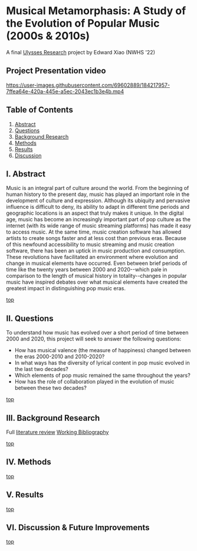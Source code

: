 # Musical Metamorphasis: A Study of the Evolution of Popular Music (2000s & 2010s)
A final [Ulysses Research](https://sites.google.com/mcpsmd.net/ulysses/home) project by Edward Xiao (NWHS '22)

## Project Presentation video
https://user-images.githubusercontent.com/69602889/184217957-7ffea64e-420a-445e-a5ec-2043ec1b3e4b.mp4

## Table of Contents
1. [Abstract](#i-abstract)
2. [Questions](#ii-questions)
3. [Background Research](#iii-background-research)
4. [Methods](#iv-methods)
5. [Results](#v-results)
6. [Discussion](#vi-discussion--future-improvements)


## I. Abstract
Music is an integral part of culture around the world. From the beginning of human history to the present day, music has played an important role in the development of culture and expression. Although its ubiquity and pervasive influence is difficult to deny, its ability to adapt in different time periods and geographic locations is an aspect that truly makes it unique. In the digital age, music has become an increasingly important part of pop culture as the internet (with its wide range of music streaming platforms) has made it easy to access music. At the same time, music creation software has allowed artists to create songs faster and at less cost than previous eras. Because of this newfound accessibility to music streaming and music creation software, there has been an uptick in music production and consumption. These revolutions have facilitated an environment where evolution and change in musical elements have occurred. Even between brief periods of time like the twenty years between 2000 and 2020--which pale in comparison to the length of musical history in totality--changes in popular music have inspired debates over what musical elements have created the greatest impact in distinguishing pop music eras.  

[top](#musical-metamorphasis-a-study-of-the-evolution-of-popular-music-2000s--2010s)

## II. Questions
To understand how music has evolved over a short period of time between 2000 and 2020, this project will seek to answer the following questions:
* How has musical valence (the measure of happiness) changed between the eras 2000-2010 and 2010-2020?
* In what ways has the diversity of lyrical content in pop music evolved in the last two decades?
* Which elements of pop music remained the same throughout the years?
* How has the role of collaboration played in the evolution of music between these two decades?

[top](#musical-metamorphasis-a-study-of-the-evolution-of-popular-music-2000s--2010s)

## III. Background Research
Full [literature review](https://github.com/EdwardX29/MusicMeta_DataAnalysis/files/9312450/lit-review.docx)
[Working Bibliography](https://github.com/EdwardX29/MusicMeta_DataAnalysis/files/9313073/WorkingBib.docx)


[top](#musical-metamorphasis-a-study-of-the-evolution-of-popular-music-2000s--2010s)


## IV. Methods
[top](#musical-metamorphasis-a-study-of-the-evolution-of-popular-music-2000s--2010s)

## V. Results
[top](#musical-metamorphasis-a-study-of-the-evolution-of-popular-music-2000s--2010s)

## VI. Discussion & Future Improvements

[top](#musical-metamorphasis-a-study-of-the-evolution-of-popular-music-2000s--2010s)
